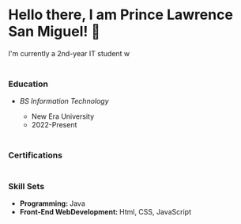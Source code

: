 <h1><br> Hello there, I am Prince Lawrence San Miguel! 👋 </h1>
<p>I'm currently a 2nd-year IT student w</p>

<h3><br>Education</h3>
<ul>
<li><i>BS Information Technology</i></li>
  <ul> 
    <li>New Era University</li>
    <li>2022-Present</li>
  </ul>
</ul>

<h3><br>Certifications</h3>


<h3><br>Skill Sets</h3>
<ul>
  <li><strong>Programming: </strong>Java</li>
  <li><strong>Front-End WebDevelopment: </strong>Html, CSS, JavaScript</li>
</ul>
